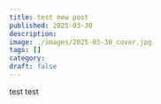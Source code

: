 ```yaml
---
title: test new post  
published: 2025-03-30  
description:
image: ./images/2025-03-30_cover.jpg
tags: []
category: 
draft: false
---
```

test test